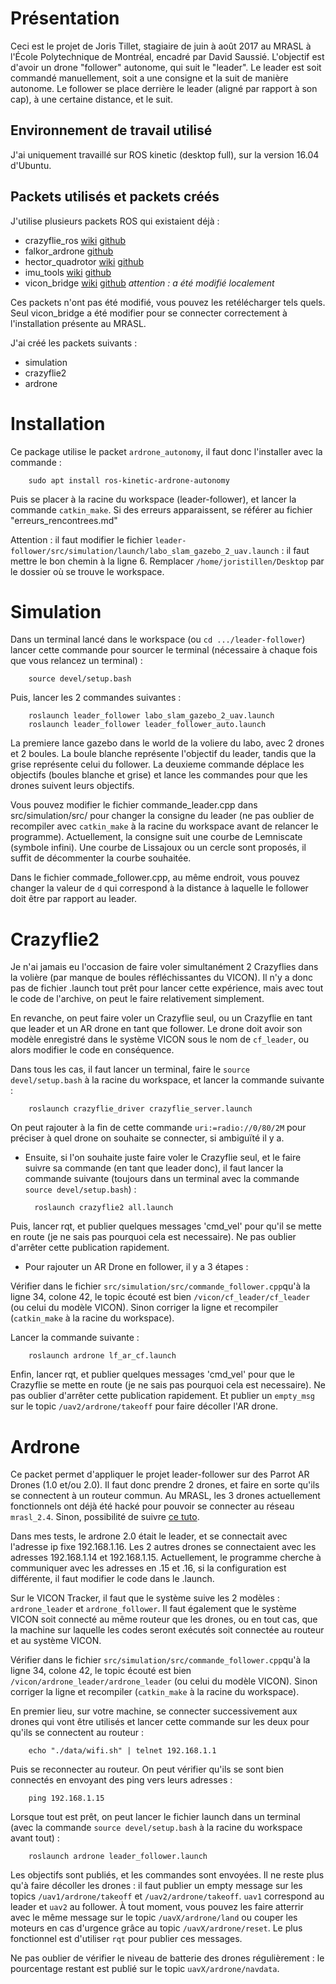 Présentation
============

Ceci est le projet de Joris Tillet, stagiaire de juin à août 2017 au MRASL à l'École Polytechnique de Montréal, encadré par David Saussié.
L'objectif est d'avoir un drone "follower" autonome, qui suit le "leader".
Le leader est soit commandé manuellement, soit a une consigne et la suit de manière autonome.
Le follower se place derrière le leader (aligné par rapport à son cap), à une certaine distance, et le suit.

Environnement de travail utilisé
--------------------------------

J'ai uniquement travaillé sur ROS kinetic (desktop full), sur la version 16.04 d'Ubuntu.

Packets utilisés et packets créés
---------------------------------

J'utilise plusieurs packets ROS qui existaient déjà :

* crazyflie\_ros [wiki](http://wiki.ros.org/crazyflie) [github](https://github.com/whoenig/crazyflie_ros)
* falkor\_ardrone [github](https://github.com/FalkorSystems/falkor_ardrone)
* hector\_quadrotor [wiki](http://wiki.ros.org/hector_quadrotor) [github](https://github.com/tu-darmstadt-ros-pkg/hector_quadrotor)
* imu\_tools [wiki](http://wiki.ros.org/imu_filter_madgwick) [github](https://github.com/ccny-ros-pkg/imu_tools)
* vicon\_bridge [wiki](http://wiki.ros.org/vicon_bridge) [github](https://github.com/ethz-asl/vicon_bridge) _attention : a été modifié localement_

Ces packets n'ont pas été modifié, vous pouvez les retélécharger tels quels.
Seul vicon_bridge a été modifier pour se connecter correctement à l'installation présente au MRASL.

J'ai créé les packets suivants :

* simulation
* crazyflie2
* ardrone


Installation
============

Ce package utilise le packet `ardrone_autonomy`, il faut donc l'installer avec la commande :

		sudo apt install ros-kinetic-ardrone-autonomy

Puis se placer à la racine du workspace (leader-follower), et lancer la commande `catkin_make`.
Si des erreurs apparaissent, se référer au fichier "erreurs_rencontrees.md"

Attention : il faut modifier le fichier `leader-follower/src/simulation/launch/labo_slam_gazebo_2_uav.launch` : il faut mettre le bon chemin à la ligne 6.
Remplacer `/home/joristillen/Desktop` par le dossier où se trouve le workspace.


Simulation
==========

Dans un terminal lancé dans le workspace (ou `cd .../leader-follower`) lancer cette commande pour sourcer le terminal (nécessaire à chaque fois que vous relancez un terminal) :

		source devel/setup.bash

Puis, lancer les 2 commandes suivantes :

		roslaunch leader_follower labo_slam_gazebo_2_uav.launch
		roslaunch leader_follower leader_follower_auto.launch


La premiere lance gazebo dans le world de la voliere du labo, avec 2 drones et 2 boules. La boule blanche représente l'objectif du leader, tandis que la grise représente celui du follower.
La deuxieme commande déplace les objectifs (boules blanche et grise) et lance les commandes pour que les drones suivent leurs objectifs.

Vous pouvez modifier le fichier commande\_leader.cpp dans src/simulation/src/ pour changer la consigne du leader (ne pas oublier de recompiler avec `catkin_make` à la racine du workspace avant de relancer le programme). Actuellement, la consigne suit une courbe de Lemniscate (symbole infini). Une courbe de Lissajoux ou un cercle sont proposés, il suffit de décommenter la courbe souhaitée.

Dans le fichier commade\_follower.cpp, au même endroit, vous pouvez changer la valeur de `d` qui correspond à la distance à laquelle le follower doit être par rapport au leader.


Crazyflie2
==========

Je n'ai jamais eu l'occasion de faire voler simultanément 2 Crazyflies dans la volière (par manque de boules réfléchissantes du VICON). Il n'y a donc pas de fichier .launch tout prêt pour lancer cette expérience, mais avec tout le code de l'archive, on peut le faire relativement simplement.

En revanche, on peut faire voler un Crazyflie seul, ou un Crazyflie en tant que leader et un AR drone en tant que follower. Le drone doit avoir son modèle enregistré dans le système VICON sous le nom de `cf_leader`, ou alors modifier le code en conséquence.

Dans tous les cas, il faut lancer un terminal, faire le `source devel/setup.bash` à la racine du workspace, et lancer la commande suivante :

		roslaunch crazyflie_driver crazyflie_server.launch

On peut rajouter à la fin de cette commande `uri:=radio://0/80/2M` pour préciser à quel drone on souhaite se connecter, si ambiguïté il y a.

* Ensuite, si l'on souhaite juste faire voler le Crazyflie seul, et le faire suivre sa commande (en tant que leader donc), il faut lancer la commande suivante (toujours dans un terminal avec la commande `source devel/setup.bash`) :

		roslaunch crazyflie2 all.launch

Puis, lancer rqt, et publier quelques messages 'cmd\_vel' pour qu'il se mette en route (je ne sais pas pourquoi cela est necessaire). Ne pas oublier d'arrêter cette publication rapidement.

* Pour rajouter un AR Drone en follower, il y a 3 étapes :

Vérifier dans le fichier `src/simulation/src/commande_follower.cpp`qu'à la ligne 34, colone 42, le topic écouté est bien `/vicon/cf_leader/cf_leader` (ou celui du modèle VICON). Sinon corriger la ligne et recompiler (`catkin_make` à la racine du workspace).

Lancer la commande suivante :

		roslaunch ardrone lf_ar_cf.launch

Enfin, lancer rqt, et publier quelques messages 'cmd\_vel' pour que le Crazyflie se mette en route (je ne sais pas pourquoi cela est necessaire). Ne pas oublier d'arrêter cette publication rapidement. Et publier un `empty_msg` sur le topic `/uav2/ardrone/takeoff` pour faire décoller l'AR drone.


Ardrone
=======

Ce packet permet d'appliquer le projet leader-follower sur des Parrot AR Drones (1.0 et/ou 2.0). Il faut donc prendre 2 drones, et faire en sorte qu'ils se connectent à un routeur commun. Au MRASL, les 3 drones actuellement fonctionnels ont déjà été hacké pour pouvoir se connecter au réseau `mrasl_2.4`. Sinon, possibilité de suivre [ce tuto](https://github.com/AutonomyLab/ardrone_autonomy/wiki/Multiple-AR-Drones).

Dans mes tests, le ardrone 2.0 était le leader, et se connectait avec l'adresse ip fixe 192.168.1.16. Les 2 autres drones se connectaient avec les adresses 192.168.1.14 et 192.168.1.15. Actuellement, le programme cherche à communiquer avec les adresses en .15 et .16, si la configuration est différente, il faut modifier le code dans le .launch.

Sur le VICON Tracker, il faut que le système suive les 2 modèles : `ardrone_leader` et `ardrone_follower`. Il faut également que le système VICON soit connecté au même routeur que les drones, ou en tout cas, que la machine sur laquelle les codes seront exécutés soit connectée au routeur et au système VICON.

Vérifier dans le fichier `src/simulation/src/commande_follower.cpp`qu'à la ligne 34, colone 42, le topic écouté est bien `/vicon/ardrone_leader/ardrone_leader` (ou celui du modèle VICON). Sinon corriger la ligne et recompiler (`catkin_make` à la racine du workspace).

En premier lieu, sur votre machine, se connecter successivement aux drones qui vont être utilisés et lancer cette commande sur les deux pour qu'ils se connectent au routeur :

		echo "./data/wifi.sh" | telnet 192.168.1.1

Puis se reconnecter au routeur. On peut vérifier qu'ils se sont bien connectés en envoyant des ping vers leurs adresses :

		ping 192.168.1.15

Lorsque tout est prêt, on peut lancer le fichier launch dans un terminal (avec la commande `source devel/setup.bash` à la racine du workspace avant tout) :

		roslaunch ardrone leader_follower.launch

Les objectifs sont publiés, et les commandes sont envoyées. Il ne reste plus qu'à faire décoller les drones : il faut publier un empty message sur les topics `/uav1/ardrone/takeoff` et `/uav2/ardrone/takeoff`. `uav1` correspond au leader et `uav2` au follower. À tout moment, vous pouvez les faire atterrir avec le même message sur le topic `/uavX/ardrone/land` ou couper les moteurs en cas d'urgence grâce au topic `/uavX/ardrone/reset`. Le plus fonctionnel est d'utiliser `rqt` pour publier ces messages.

Ne pas oublier de vérifier le niveau de batterie des drones régulièrement : le pourcentage restant est publié sur le topic `uavX/ardrone/navdata`.
